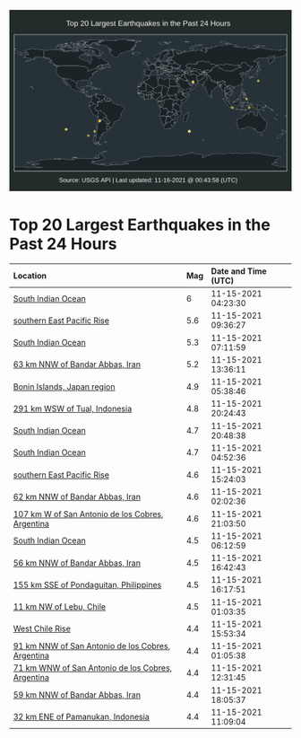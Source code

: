 ![Map](./map.png)

# Top 20 Largest Earthquakes in the Past 24 Hours

| Location | Mag | Date and Time (UTC) |
|:---|:---|:---|
| [South Indian Ocean](https://earthquake.usgs.gov/earthquakes/eventpage/us7000fu61) | 6 | 11-15-2021 04:23:30 |
| [southern East Pacific Rise](https://earthquake.usgs.gov/earthquakes/eventpage/us7000fu9c) | 5.6 | 11-15-2021 09:36:27 |
| [South Indian Ocean](https://earthquake.usgs.gov/earthquakes/eventpage/us7000fu7x) | 5.3 | 11-15-2021 07:11:59 |
| [63 km NNW of Bandar Abbas, Iran](https://earthquake.usgs.gov/earthquakes/eventpage/us7000fuaz) | 5.2 | 11-15-2021 13:36:11 |
| [Bonin Islands, Japan region](https://earthquake.usgs.gov/earthquakes/eventpage/us7000fu7i) | 4.9 | 11-15-2021 05:38:46 |
| [291 km WSW of Tual, Indonesia](https://earthquake.usgs.gov/earthquakes/eventpage/us7000fuec) | 4.8 | 11-15-2021 20:24:43 |
| [South Indian Ocean](https://earthquake.usgs.gov/earthquakes/eventpage/us7000fuen) | 4.7 | 11-15-2021 20:48:38 |
| [South Indian Ocean](https://earthquake.usgs.gov/earthquakes/eventpage/us7000fu8r) | 4.7 | 11-15-2021 04:52:36 |
| [southern East Pacific Rise](https://earthquake.usgs.gov/earthquakes/eventpage/us7000fuc3) | 4.6 | 11-15-2021 15:24:03 |
| [62 km NNW of Bandar Abbas, Iran](https://earthquake.usgs.gov/earthquakes/eventpage/us7000fu5f) | 4.6 | 11-15-2021 02:02:36 |
| [107 km W of San Antonio de los Cobres, Argentina](https://earthquake.usgs.gov/earthquakes/eventpage/us7000fuet) | 4.6 | 11-15-2021 21:03:50 |
| [South Indian Ocean](https://earthquake.usgs.gov/earthquakes/eventpage/us7000fu7r) | 4.5 | 11-15-2021 06:12:59 |
| [56 km NNW of Bandar Abbas, Iran](https://earthquake.usgs.gov/earthquakes/eventpage/us7000fubv) | 4.5 | 11-15-2021 16:42:43 |
| [155 km SSE of Pondaguitan, Philippines](https://earthquake.usgs.gov/earthquakes/eventpage/us7000fubu) | 4.5 | 11-15-2021 16:17:51 |
| [11 km NW of Lebu, Chile](https://earthquake.usgs.gov/earthquakes/eventpage/us7000fu58) | 4.5 | 11-15-2021 01:03:35 |
| [West Chile Rise](https://earthquake.usgs.gov/earthquakes/eventpage/us7000fubr) | 4.4 | 11-15-2021 15:53:34 |
| [91 km NNW of San Antonio de los Cobres, Argentina](https://earthquake.usgs.gov/earthquakes/eventpage/us7000fu5a) | 4.4 | 11-15-2021 01:05:38 |
| [71 km WNW of San Antonio de los Cobres, Argentina](https://earthquake.usgs.gov/earthquakes/eventpage/us7000fuag) | 4.4 | 11-15-2021 12:31:45 |
| [59 km NNW of Bandar Abbas, Iran](https://earthquake.usgs.gov/earthquakes/eventpage/us7000fudm) | 4.4 | 11-15-2021 18:05:37 |
| [32 km ENE of Pamanukan, Indonesia](https://earthquake.usgs.gov/earthquakes/eventpage/us7000fu9x) | 4.4 | 11-15-2021 11:09:04 |
